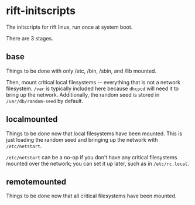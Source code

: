 rift-initscripts
================

The initscripts for rift linux,
run once at system boot.

There are 3 stages.

base
----

Things to be done with only /etc, /bin, /sbin, and /lib mounted.

Then, mount critical local filesystems --
everything that is not a network filesystem.
`/var` is typically included here because `dhcpcd` will need it to
bring up the network.
Additionally, the random seed is stored in `/var/db/random-seed` by default.

localmounted
------------

Things to be done now that local filesystems have been mounted.
This is just loading the random seed and bringing up the network
with `/etc/netstart`.

`/etc/netstart` can be a no-op if you don't have any critical filesystems
mounted over the network;
you can set it up later, such as in `/etc/rc.local`.

remotemounted
-------------

Things to be done now that all critical filesystems have been mounted.

